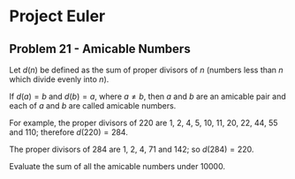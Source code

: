 # Project Euler

## Problem 21 - Amicable Numbers

Let $d(n)$ be defined as the sum of proper divisors of $n$ (numbers less than $n$ which divide evenly into $n$).

If $d(a) = b$ and $d(b) = a$, where $a \neq b$, then $a$ and $b$ are an amicable pair and each of $a$ and $b$ are called amicable numbers.

For example, the proper divisors of 220 are 1, 2, 4, 5, 10, 11, 20, 22, 44, 55 and 110; therefore $d(220) = 284$.

The proper divisors of 284 are 1, 2, 4, 71 and 142; so $d(284) = 220$.

Evaluate the sum of all the amicable numbers under 10000.
